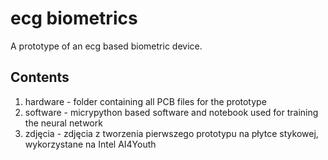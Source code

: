 # ecg biometrics

A prototype of an ecg based biometric device.

## Contents

1. hardware - folder containing all PCB files for the prototype
2. software - micrypython based software and notebook used for training the neural network
3. zdjęcia - zdjęcia z tworzenia pierwszego prototypu na płytce stykowej, wykorzystane na Intel AI4Youth

